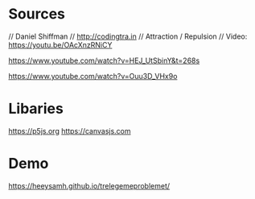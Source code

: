 # Sources

// Daniel Shiffman
// http://codingtra.in
// Attraction / Repulsion
// Video: https://youtu.be/OAcXnzRNiCY

https://www.youtube.com/watch?v=HEJ_UtSbinY&t=268s

https://www.youtube.com/watch?v=Ouu3D_VHx9o

# Libaries

https://p5js.org
https://canvasjs.com

# Demo

https://heeysamh.github.io/trelegemeproblemet/
